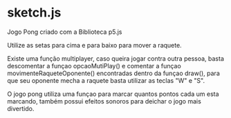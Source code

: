 # sketch.js
Jogo Pong criado com a Biblioteca p5.js 

Utilize as setas para cima e para baixo para mover a raquete.

Existe uma função multiplayer, caso queira jogar contra outra pessoa, basta descomentar a funçao opcaoMutiPlay() e comentar a funçao 
movimenteRaqueteOponente() encontradas dentro da funçao draw(), para que seu oponente mecha a raquete basta utilizar as teclas "W" e "S".

O jogo pong utiliza uma funçao para marcar quantos pontos cada um esta marcando, também possui efeitos sonoros para deichar o jogo mais divertido.
